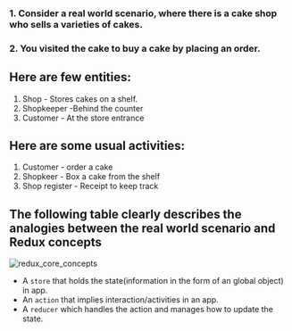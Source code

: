 ### 1. Consider a real world scenario, where there is a cake shop who sells a varieties of cakes.
### 2. You visited the cake to buy a cake by placing an order.

## Here are few entities:
1. Shop - Stores cakes on a shelf.
2. Shopkeeper -Behind the counter
3. Customer - At the store entrance

## Here are some usual activities:
1. Customer - order a cake
2. Shopkeer - Box a cake from the shelf 
3. Shop register - Receipt to keep track

## The following table clearly describes the analogies between the real world scenario and Redux concepts

![redux_core_concepts](https://github.com/ProPhycient5/Redux-toolkit-tutorial/assets/71059909/ad0e5cf4-05b3-4213-9d7f-d326284b323b)

- A `store` that holds the state(information in the form of an global object) in app.
- An `action` that implies interaction/activities in an app.
- A `reducer` which handles the action and manages how to update the state.

